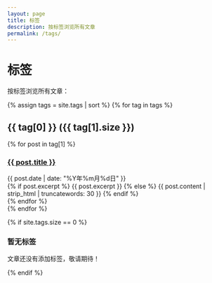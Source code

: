 ```yaml
---
layout: page
title: 标签
description: 按标签浏览所有文章
permalink: /tags/
---
```


# 标签

按标签浏览所有文章：

{% assign tags = site.tags | sort %}
{% for tag in tags %}
<section class="tag-section">
    <h2 id="{{ tag[0] | slugify }}" class="tag-title">
        <i class="fas fa-tag"></i>
        {{ tag[0] }}
        <span class="tag-count">({{ tag[1].size }})</span>
    </h2>
    <div class="tag-posts">
        {% for post in tag[1] %}
        <article class="tag-post-item">
            <h3 class="post-title">
                <a href="{{ post.url | relative_url }}">{{ post.title }}</a>
            </h3>
            <div class="post-meta">
                <span class="post-date">
                    <i class="far fa-calendar-alt"></i>
                    {{ post.date | date: "%Y年%m月%d日" }}
                </span>
            </div>
            <div class="post-excerpt">
                {% if post.excerpt %}
                {{ post.excerpt }}
                {% else %}
                {{ post.content | strip_html | truncatewords: 30 }}
                {% endif %}
            </div>
        </article>
        {% endfor %}
    </div>
</section>
{% endfor %}

{% if site.tags.size == 0 %}
<div class="no-tags">
    <h3>暂无标签</h3>
    <p>文章还没有添加标签，敬请期待！</p>
</div>
{% endif %}
